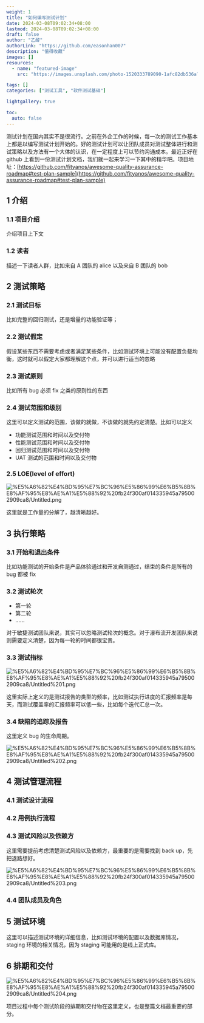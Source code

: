 ```yaml
---
weight: 1
title: "如何编写测试计划"
date: 2024-03-08T09:02:34+08:00
lastmod: 2024-03-08T09:02:34+08:00
draft: false
author: "乙醇"
authorLink: "https://github.com/easonhan007"
description: "值得收藏"
images: []
resources:
  - name: "featured-image"
    src: "https://images.unsplash.com/photo-1520333789090-1afc82db536a?w=300"

tags: []
categories: ["测试工具", "软件测试基础"]

lightgallery: true

toc:
  auto: false
---
```


测试计划在国内其实不是很流行。之前在外企工作的时候，每一次的测试工作基本上都是以编写测试计划开始的。好的测试计划可以让团队成员对测试整体进行和测试策略以及方法有一个大体的认识，在一定程度上可以节约沟通成本。最近正好在 github 上看到一份测试计划文档，我们就一起来学习一下其中的精华吧。项目地址：[https://github.com/fityanos/awesome-quality-assurance-roadmap#test-plan-sample](https://github.com/fityanos/awesome-quality-assurance-roadmap#test-plan-sample)

## 1 介绍

### 1.1 项目介绍

介绍项目上下文

### 1.2 读者

描述一下读者人群，比如来自 A 团队的 alice 以及来自 B 团队的 bob

## 2 测试策略

### 2.1 测试目标

比如完整的回归测试，还是增量的功能验证等；

### 2.2 测试假定

假设某些东西不需要考虑或者满足某些条件，比如测试环境上可能没有配置负载均衡，这时就可以假定大家都理解这个点，并可以进行适当的忽略

### 2.3 测试原则

比如所有 bug 必须 fix 之类的原则性的东西

### 2.4 测试范围和级别

这里可以定义测试的范围，该做的就做，不该做的就先约定清楚。比如可以定义

- 功能测试范围和时间以及交付物
- 性能测试范围和时间以及交付物
- 回归测试范围和时间以及交付物
- UAT 测试的范围和时间以及交付物

### 2.5 LOE(level of effort)

![%E5%A6%82%E4%BD%95%E7%BC%96%E5%86%99%E6%B5%8B%E8%AF%95%E8%AE%A1%E5%88%92%20fb24f300af014335945a795002909ca8/Untitled.png](%E5%A6%82%E4%BD%95%E7%BC%96%E5%86%99%E6%B5%8B%E8%AF%95%E8%AE%A1%E5%88%92%20fb24f300af014335945a795002909ca8/Untitled.png)

这里就是工作量的分解了，越清晰越好。

## 3 执行策略

### 3.1 开始和退出条件

比如功能测试的开始条件是产品体验通过和开发自测通过，结束的条件是所有的 bug 都被 fix

### 3.2 测试轮次

- 第一轮
- 第二轮
- ......

对于敏捷测试团队来说，其实可以忽略测试轮次的概念。对于瀑布流开发团队来说则需要定义清楚，因为每一轮的时间都很宝贵。

### 3.3 测试指标

![%E5%A6%82%E4%BD%95%E7%BC%96%E5%86%99%E6%B5%8B%E8%AF%95%E8%AE%A1%E5%88%92%20fb24f300af014335945a795002909ca8/Untitled%201.png](%E5%A6%82%E4%BD%95%E7%BC%96%E5%86%99%E6%B5%8B%E8%AF%95%E8%AE%A1%E5%88%92%20fb24f300af014335945a795002909ca8/Untitled%201.png)

这里实际上定义的是测试报告的类型的频率，比如测试执行进度的汇报频率是每天，而测试覆盖率的汇报频率可以低一些，比如每个迭代汇总一次。

### 3.4 缺陷的追踪及报告

这里定义 bug 的生命周期。

![%E5%A6%82%E4%BD%95%E7%BC%96%E5%86%99%E6%B5%8B%E8%AF%95%E8%AE%A1%E5%88%92%20fb24f300af014335945a795002909ca8/Untitled%202.png](%E5%A6%82%E4%BD%95%E7%BC%96%E5%86%99%E6%B5%8B%E8%AF%95%E8%AE%A1%E5%88%92%20fb24f300af014335945a795002909ca8/Untitled%202.png)

## 4 测试管理流程

### 4.1 测试设计流程

### 4.2 用例执行流程

### 4.3 测试风险以及依赖方

这里需要提前考虑清楚测试风险以及依赖方，最重要的是需要找到 back up，先把退路想好。

![%E5%A6%82%E4%BD%95%E7%BC%96%E5%86%99%E6%B5%8B%E8%AF%95%E8%AE%A1%E5%88%92%20fb24f300af014335945a795002909ca8/Untitled%203.png](%E5%A6%82%E4%BD%95%E7%BC%96%E5%86%99%E6%B5%8B%E8%AF%95%E8%AE%A1%E5%88%92%20fb24f300af014335945a795002909ca8/Untitled%203.png)

### 4.4 团队成员及角色

## 5 测试环境

这里可以描述测试环境的详细信息，比如测试环境的配置以及数据库情况，staging 环境的相关情况，因为 staging 可能用的是线上正式库。

## 6 排期和交付

![%E5%A6%82%E4%BD%95%E7%BC%96%E5%86%99%E6%B5%8B%E8%AF%95%E8%AE%A1%E5%88%92%20fb24f300af014335945a795002909ca8/Untitled%204.png](%E5%A6%82%E4%BD%95%E7%BC%96%E5%86%99%E6%B5%8B%E8%AF%95%E8%AE%A1%E5%88%92%20fb24f300af014335945a795002909ca8/Untitled%204.png)

项目过程中每个测试阶段的排期和交付物在这里定义，也是整篇文档最重要的部分。
